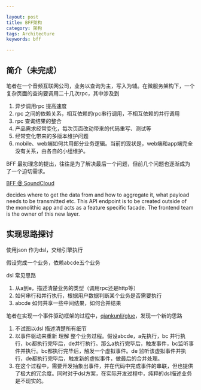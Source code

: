 ```yaml
---

layout: post
title: BFF架构
category: 架构
tags: Architecture
keywords: bff

---
```


## 简介（未完成）

笔者在一个音频互联网公司，业务以查询为主，写入为辅。在微服务架构下，一个复杂页面的查询要调用二十几次rpc，其中涉及到

1. 异步调用rpc 提高速度
2. rpc 之间的依赖关系，相互依赖的rpc串行调用，不相互依赖的并行调用
3. rpc 查询结果的整合
4. 产品需求经常变化，每次页面改动带来的代码重写、测试等
5. 经常变化带来的多版本维护问题
6. mobile、web端如何共用部分业务逻辑。当前的现状是，web端和app端完全没有关系，由各自的小组维护。

BFF 最初理念的提出，往往是为了解决最后一个问题，但前几个问题也逐渐成为了一个迫切需求。


[BFF @ SoundCloud](https://www.thoughtworks.com/insights/blog/bff-soundcloud)

decides where to get the data from and how to aggregate it, what payload needs to be transmitted etc. This API endpoint is to be created outside of the monolithic app and acts as a feature specific facade. The frontend team is the owner of this new layer.


## 实现思路探讨

使用json 作为dsl，交给引擎执行

假设完成一个业务，依赖abcde五个业务

dsl 常见思路

1. 从a到e，描述清楚业务的类型（调用rpc还是http等）
2. 如何串行和并行执行，根据用户数据判断某个业务是否需要执行
3. abcde 如何共享一些中间结果，如何合并结果

笔者在实现一个事件驱动框架的过程中，[qiankunli/glue](https://github.com/qiankunli/glue)，发现一个新的思路

1. 不试图以dsl 描述清楚所有细节
2. 以事件驱动来重新 理解 整个业务过程。假设abcde，a先执行，bc 并行执行，bc都执行完毕后，de并行执行。那么a执行完毕后，触发事件，bc监听事件并执行。bc都执行完毕后，触发一个虚拟事件。de 监听该虚拟事件并执行，de都执行完毕后，触发新的虚拟事件，做最后的合并处理。
3. 在这个过程中，需要开发抽象出事件，并在代码中完成事件的串联，但也提供了极大的冗余度。同时对于dsl方案，在实际开发过程中，纯粹的dsl描述业务是不现实的。



